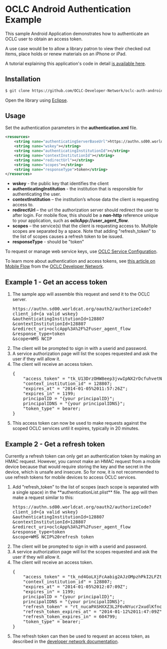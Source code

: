 # OCLC Android Authentication Example

This sample Android Application demonstrates how to authenticate an OCLC user to obtain an access token. 

A use case would be to allow a library patron to view their checked out items, place holds or renew materials on an iPhone or iPad.

A tutorial explaining this application's code in detail <a href="http://oclc.org/developer/news/tutorial-mobile-authentication-android">is available here</a>.

## Installation

```bash
$ git clone https://github.com/OCLC-Developer-Network/oclc-auth-android.git
```

Open the library using <a href="http://www.eclipse.org/downloads/">Eclipse</a>.

## Usage

Set the authentication parameters in the **authentication.xml** file.

```xml
<resources>
    <string name="authenticatingServerBaseUrl">https://authn.sd00.worldcat.org/oauth2</string>
    <string name="wskey"></string>
    <string name="authenticatingInstitutionId"></string>
    <string name="contextInstitutionId"></string>
    <string name="redirectUrl"></string>
    <string name="scopes"></string>
    <string name="responseType">token</string>
</resources>
```

* **wskey** - the public key that identifies the client
* **authenticatingInstitution** - the institution that is responsible for authenticating the user.
* **contextInstitution** – the institution’s whose data the client is requesting access to.
* **redirectUrl** – the url the authorization server should redirect the user to after login. For mobile flow, this should be a **non-http** reference unique to your application, such as **oclcApp://user_agent_flow**.
* **scopes** – the service(s) that the client is requesting access to. Multiple scopes are separated by a space. Note that adding "refresh_token" to the list of scopes causes a refresh token to be issued.
* **responseType** - should be "token"

To request or manage web service keys, use <a href="https://www.worldcat.org/config/">OCLC Service Configuration</a>.

To learn more about authentication and access tokens, see <a href="http://www.oclc.org/developer/platform/user-agent-or-mobile-pattern">this article on Mobile Flow</a> from the <a href="http://oclc.org/developer/">OCLC Developer Network</a>.

## Example 1 - Get an access token

<ol>
<li>The sample app will assemble this request and send it to the OCLC server.

<pre>
https://authn.sd00.worldcat.org/oauth2/authorizeCode?
client_id={a valid wskey}
&authenticatingInstitutionId=128807
&contextInstitutionId=128807
&redirect_uri=oclcApp%3A%2F%2Fuser_agent_flow
&response_type=token
&scope=WMS_NCIP
</pre>
</li>

<li>The client will be prompted to sign in with a userid and password.</li>
<li>A service authorization page will list the scopes requested and ask the user if they will allow it.</li>
<li>The client will receive an access token.
<pre>
{
    "access_token" = "tk_U13DrzOHW8eep3jvwIpNX2rDcfuhvetNbrFm";
    "context_institution_id" = 128807;
    "expires_at" = "2014-01-05%2011:57:26Z";
    "expires_in" = 1199;
    principalID = "{your principalID}";
    principalIDNS = "{your principalIDNS}";
    "token_type" = bearer;
}
</pre>
</li>
<li>This access token can now be used to make requests against the scoped OCLC services until it expires, typically in 20 minutes.</li>
</ol>

## Example 2 - Get a refresh token

Currently a refresh token can only get an authentication token by making an HMAC request. However, you cannot make an HMAC request from a mobile device because that would require storing the key and the secret in the device, which is unsafe and insecure. So for now, it is not recommended to use refresh tokens for mobile devices to access OCLC services.

<ol>
<li>Add "refresh_token" to the list of scopes (each scope is separated with a single space) in the **authenticationList.plist** file. The app will then make a request similar to this:

<pre>
https://authn.sd00.worldcat.org/oauth2/authorizeCode?
client_id={a valid wskey}
&authenticatingInstitutionId=128807
&contextInstitutionId=128807
&redirect_uri=oclcApp%3A%2F%2Fuser_agent_flow
&response_type=token
&scope=WMS_NCIP%20refresh_token
</pre>
</li>
<li>The client will be prompted to sign in with a userid and password.</li>
<li>A service authorization page will list the scopes requested and ask the user if they will allow it.</li>
<li>The client will receive an access token.
<pre>
{
    "access_token" = "tk_nd4GoLXjFcAabig2AJzOMpzhPkI2LFZtbLD6";
    "context_institution_id" = 128807;
    "expires_at" = "2014-01-05%2012:07:09Z";
    "expires_in" = 1199;
    principalID = "{your principalID}";
    principalIDNS = "{your principalIDNS}";
    "refresh_token" = "rt_nucaPASHXXZ3L2F6vNYucr2xudlKfnc8v8si";
    "refresh_token_expires_at" = "2014-01-12%2011:47:09Z";
    "refresh_token_expires_in" = 604799;
    "token_type" = bearer;
}
</pre>
</li>
<li>The refresh token can then be used to request an access token, as described in the <a href="http://www.oclc.org/developer/news/authentication-and-authorization-refresh-tokens">developer network documentation</a>.</li>
